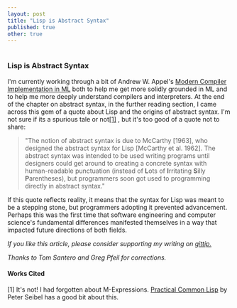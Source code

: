 ```yaml
---
layout: post
title: "Lisp is Abstract Syntax"
published: true
other: true
---
```

# 
# 
### Lisp is Abstract Syntax

I'm currently working through a bit of Andrew W. Appel's <a href="https://www.cs.princeton.edu/~appel/modern/ml/">Modern Compiler Implementation in ML</a> both to help me get more solidly grounded in ML and to help me more deeply understand compilers and interpreters. At the end of the chapter on abstract syntax, in the further reading section, I came across this gem of a quote about Lisp and the origins of abstract syntax. I'm not sure if its a spurious tale or not<a href="#bib1">[1]</a> , but it's too good of a quote not to share:

> "The notion of abstract syntax is due to McCarthy [1963], who designed the abstract syntax for Lisp [McCarthy et al. 1962]. The abstract syntax was intended to be used writing programs until designers could get around to creating a concrete syntax with human-readable punctuation (instead of <b>L</b>ots of <b>I</b>rritating <b>S</b>illy <b>P</b>arentheses), but programmers soon got used to programming directly in abstract syntax."

If this quote reflects reality, it means that the syntax for Lisp was meant to be a stepping stone, but programmers adopting it prevented advancement. Perhaps this was the first time that software engineering and computer science's fundamental differences manifested themselves in a way that impacted future directions of both fields.

*If you like this article, please consider supporting my writing on <a href="https://www.gittip.com/mrb_bk/">gittip.</a>*

*Thanks to Tom Santero and Greg Pfeil for corrections.*

#### Works Cited

<a id="bib1">[1]</a> It's not! I had forgotten about M-Expressions. <a href="http://www.gigamonkeys.com/book/syntax-and-semantics.html">Practical Common Lisp</a> by Peter Seibel has a good bit about this.

